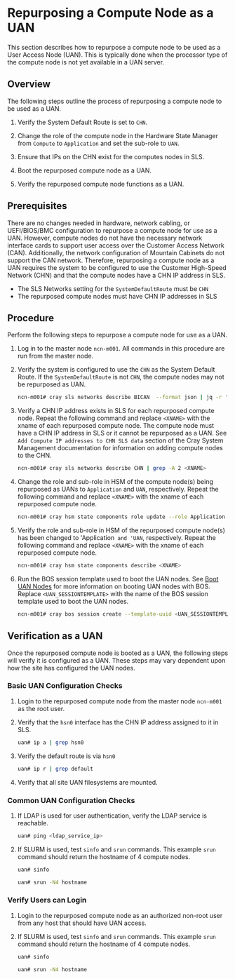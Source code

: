 # Repurposing a Compute Node as a UAN

This section describes how to repurpose a compute node to be used as a User Access Node (UAN).  This is typically done when the processor type of the compute node is not yet available in a UAN server.

## Overview

The following steps outline the process of repurposing a compute node to be used as a UAN.

  1. Verify the System Default Route is set to `CHN`.
    
  1. Change the role of the compute node in the Hardware State Manager from `Compute` to `Application` and set the sub-role to `UAN`.

  1. Ensure that IPs on the CHN exist for the computes nodes in SLS.

  1. Boot the repurposed compute node as a UAN.

  1. Verify the repurposed compute node functions as a UAN.

## Prerequisites

There are no changes needed in hardware, network cabling, or UEFI/BIOS/BMC configuration to repurpose a compute node for use as a UAN.  However, compute nodes do not have the necessary network interface cards to support user access over the Customer Access Network (CAN). Additionally, the network configuration of Mountain Cabinets do not support the CAN network. Therefore, repurposing a compute node as a UAN requires the system to be configured to use the Customer High-Speed Network (CHN) and that the compute nodes have a CHN IP address in SLS.

* The SLS Networks setting for the `SystemDefaultRoute` must be `CHN`
* The repurposed compute nodes must have CHN IP addresses in SLS

## Procedure

Perform the following steps to repurpose a compute node for use as a UAN.

1. Log in to the master node `ncn-m001`. All commands in this procedure are run from the master node.

1. Verify the system is configured to use the `CHN` as the System Default Route. If the `SystemDefaultRoute` is not `CHN`, the compute nodes may not be repurposed as UAN.

    ```bash
    ncn-m001# cray sls networks describe BICAN  --format json | jq -r '.ExtraProperties.SystemDefaultRoute'
    ```

1. Verify a CHN IP address exists in SLS for each repurposed compute node. Repeat the following command and replace `<XNAME>` with the xname of each repurposed compute node. The compute node must have a CHN IP address in SLS or it cannot be repurposed as a UAN.  See `Add Compute IP addresses to CHN SLS data` section of the Cray System Management documentation for information on adding compute nodes to the CHN.

    ```bash
    ncn-m001# cray sls networks describe CHN | grep -A 2 <XNAME>
    ```

1. Change the role and sub-role in HSM of the compute node(s) being repurposed as UANs to `Application` and `UAN`, respectively.  Repeat the following command and replace `<XNAME>` with the xname of each repurposed compute node.

    ```bash
    ncn-m001# cray hsm state components role update --role Application --sub-role UAN <XNAME>
    ```

1. Verify the role and sub-role in HSM of the repurposed compute node(s) has been changed to 'Application` and 'UAN`, respectively.  Repeat the following command and replace `<XNAME>` with the xname of each repurposed compute node.

    ```bash
    ncn-m001# cray hsm state components describe <XNAME>
    ```

1. Run the BOS session template used to boot the UAN nodes. See [Boot UAN Nodes](../operations/Boot_UANs.md) for more information on booting UAN nodes with BOS.  Replace `<UAN_SESSIONTEMPLATE>` with the name of the BOS session template used to boot the UAN nodes.

    ```bash
    ncn-m001# cray bos session create --template-uuid <UAN_SESSIONTEMPLATE> --operation reboot
    ```

## Verification as a UAN

Once the repurposed compute node is booted as a UAN, the following steps will verify it is configured as a UAN. These steps may vary dependent upon how the site has configured the UAN nodes.

### Basic UAN Configuration Checks

1. Login to the repurposed compute node from the master node `ncn-m001` as the root user.

1. Verify that the `hsn0` interface has the CHN IP address assigned to it in SLS.

    ```bash
    uan# ip a | grep hsn0
    ```

1. Verify the default route is via `hsn0`

   ```bash
   uan# ip r | grep default
   ```

1. Verify that all site UAN filesystems are mounted.

### Common UAN Configuration Checks

1. If LDAP is used for user authentication, verify the LDAP service is reachable.

    ```bash
    uan# ping <ldap_service_ip>
    ```

1. If SLURM is used, test `sinfo` and `srun` commands.  This example `srun` command should return the hostname of 4 compute nodes.

    ```bash
    uan# sinfo

    uan# srun -N4 hostname
    ```
### Verify Users can Login

1. Login to the repurposed compute node as an authorized non-root user from any host that should have UAN access.

1. If SLURM is used, test `sinfo` and `srun` commands.  This example `srun` command should return the hostname of 4 compute nodes.

    ```bash
    uan# sinfo

    uan# srun -N4 hostname
    ```
